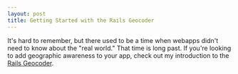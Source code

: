 ```yaml
---
layout: post
title: Getting Started with the Rails Geocoder
---
```


It's hard to remember, but there used to be a time when webapps 
didn't need to know about the "real world." That time is long past.
If you're looking to add geographic awareness to your app,
check out my introduction to the 
[Rails Geocoder](https://stackify.com/rails-geocoder-a-guide-to-managing-locations-in-your-apps/).
